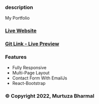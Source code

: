 ### description

My Portfolio

### [Live Website](http://www.murtuzabharmal.com)

### [Git Link - Live Preview](https://murtuza-asquare.github.io/2.-myreactapp)


### Features

- Fully Responsive
- Multi-Page Layout
- Contact Form With EmailJs
- React-Bootstrap

### © Copyright 2022, Murtuza Bharmal


 


